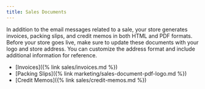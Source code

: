 ```yaml
---
title: Sales Documents
---
```


In addition to the email messages related to a sale, your store generates invoices, packing slips, and credit memos in both HTML and PDF formats. Before your store goes live, make sure to update these documents with your logo and store address. You can customize the address format and include additional information for reference.

- [Invoices]({% link sales/invoices.md %})
- [Packing Slips]({% link marketing/sales-document-pdf-logo.md %})
- [Credit Memos]({% link sales/credit-memos.md %})
